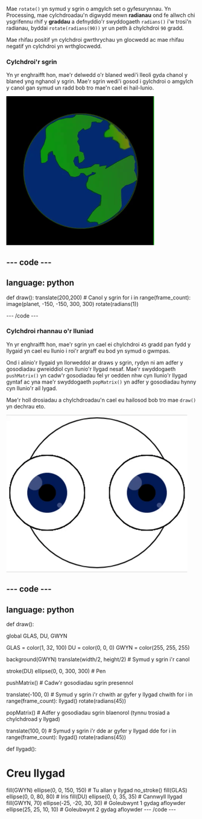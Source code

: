 
Mae `rotate()` yn symud y sgrin o amgylch set o gyfesurynnau. Yn Processing, mae cylchdroadau'n digwydd mewn **radianau** ond fe allwch chi ysgrifennu rhif y **graddau** a defnyddio'r swyddogaeth `radians()` i'w trosi'n radianau, byddai `rotate(radians(90))` yr un peth â chylchdroi `90` gradd.

Mae rhifau positif yn cylchdroi gwrthrychau yn glocwedd ac mae rhifau negatif yn cylchdroi yn wrthglocwedd.

### Cylchdroi'r sgrin

Yn yr enghraifft hon, mae'r delwedd o'r blaned wedi'i lleoli gyda chanol y blaned yng nghanol y sgrin. Mae'r sgrin wedi'i gosod i gylchdroi o amgylch y canol gan symud un radd bob tro mae'n cael ei hail-lunio.

![Yr ardal allbwn gyda phlaned yn cylchdroi o amgylch y canol](images/rotate_planet.gif)

--- code ---
---
language: python
---

def draw():
  translate(200,200) # Canol y sgrin
  for i in range(frame_count):
    image(planet, -150, -150, 300, 300) 
    rotate(radians(1))

--- /code ---

### Cylchdroi rhannau o'r lluniad

Yn yr enghraifft hon, mae'r sgrin yn cael ei chylchdroi `45` gradd pan fydd y llygaid yn cael eu llunio i roi'r argraff eu bod yn symud o gwmpas.

Ond i alinio'r llygaid yn llorweddol ar draws y sgrin, rydyn ni am adfer y gosodiadau gwreiddiol cyn llunio'r llygad nesaf. Mae'r swyddogaeth `pushMatrix()` yn cadw'r gosodiadau fel yr oedden nhw cyn llunio'r llygad gyntaf ac yna mae'r swyddogaeth `popMatrix()` yn adfer y gosodiadau hynny cyn llunio'r ail lygad.

Mae'r holl drosiadau a chylchdroadau'n cael eu hailosod bob tro mae `draw()` yn dechrau eto.

![Yr ardal allbwn gyda delwedd yn symud, yn dangos llygad wedi'i gwneud o gylchoedd yn cylchdroi](images/rotate_eyes.gif)

--- code ---
---
language: python
---

def draw():
  
  global GLAS, DU, GWYN

  GLAS = color(1, 32, 100)
  DU = color(0, 0, 0)
  GWYN = color(255, 255, 255)
 
  background(GWYN)
  translate(width/2, height/2) # Symud y sgrin i'r canol 

  stroke(DU)
  ellipse(0, 0, 300, 300) # Pen
  
  pushMatrix() # Cadw'r gosodiadau sgrin presennol
  
  translate(-100, 0) # Symud y sgrin i'r chwith ar gyfer y llygad chwith
  for i in range(frame_count):
    llygad()
    rotate(radians(45))

  popMatrix() # Adfer y gosodiadau sgrin blaenorol (tynnu trosiad a chylchdroad y llygad)
  
  translate(100, 0) # Symud y sgrin i'r dde ar gyfer y llygad dde
  for i in range(frame_count):
    llygad()
    rotate(radians(45))    
  
def llygad():
  
# Creu llygad
  fill(GWYN)
  ellipse(0, 0, 150, 150) # Tu allan y llygad
  no_stroke()
  fill(GLAS)
  ellipse(0, 0, 80, 80) # Iris
  fill(DU)
  ellipse(0, 0, 35, 35) # Cannwyll llygad
  fill(GWYN, 70)
  ellipse(-25, -20, 30, 30) # Goleubwynt 1 gydag afloywder
  ellipse(25, 25, 10, 10) # Goleubwynt 2 gydag afloywder
--- /code ---

